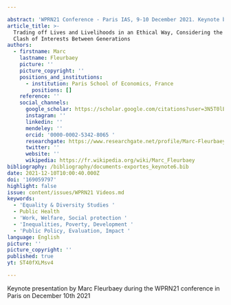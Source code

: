 ```yaml
---

abstract: 'WPRN21 Conference - Paris IAS, 9-10 December 2021. Keynote by Marc Fleurbaey '
article_title: >-
  Trading off Lives and Livelihoods in an Ethical Way, Considering the Apparent
  Clash of Interests Between Generations
authors:
  - firstname: Marc
    lastname: Fleurbaey
    picture: ''
    picture_copyright: ''
    positions_and_institutions:
      - institution: Paris School of Economics, France
        positions: []
    reference: ''
    social_channels:
      google_scholar: https://scholar.google.com/citations?user=3N5T0lEAAAAJ&hl=fr
      instagram: ''
      linkedin: ''
      mendeley: ''
      orcid: '0000-0002-5342-8065 '
      researchgate: https://www.researchgate.net/profile/Marc-Fleurbaey
      twitter: ''
      website: ''
      wikipedia: https://fr.wikipedia.org/wiki/Marc_Fleurbaey
bibliography: /bibliography/documents-exportes_keynote6.bib
date: 2021-12-10T10:00:40.000Z
doi: '169059797'
highlight: false
issue: content/issues/WPRN21 Videos.md
keywords:
  - 'Equality & Diversity Studies '
  - Public Health
  - 'Work, Welfare, Social protection '
  - 'Inequalities, Poverty, Development '
  - 'Public Policy, Evaluation, Impact '
language: English
picture: ''
picture_copyright: ''
published: true
yt: ST40fXLMsv4

---
```




Keynote presentation by Marc Fleurbaey during the WPRN21 conference in Paris on December 10th 2021

<Youtube yt="ST40fXLMsv4" caption ="Marc Fleurbaey: Trading off lives and livelihoods in an ethical way"></Youtube>